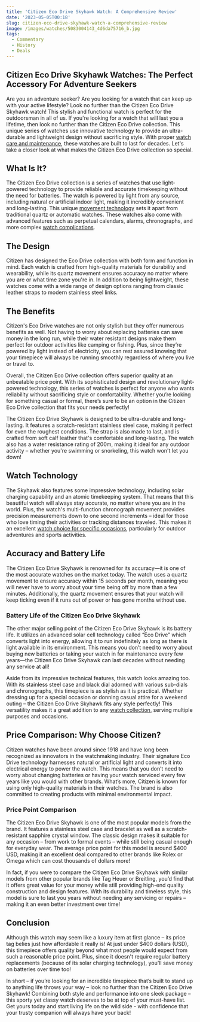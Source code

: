 ```yaml
---
title: 'Citizen Eco Drive Skyhawk Watch: A Comprehensive Review'
date: '2023-05-05T00:18'
slug: citizen-eco-drive-skyhawk-watch-a-comprehensive-review
image: /images/watches/5083004143_4d6da75716_b.jpg
tags:
  - Commentary
  - History
  - Deals
---
```


## Citizen Eco Drive Skyhawk Watches: The Perfect Accessory For Adventure Seekers

Are you an adventure seeker? Are you looking for a watch that can keep up with your active lifestyle? Look no further than the Citizen Eco Drive Skyhawk watch! This stylish and functional watch is perfect for the outdoorsman in all of us. If you're looking for a watch that will last you a lifetime, then look no further than the Citizen Eco Drive collection. This unique series of watches use innovative technology to provide an ultra-durable and lightweight design without sacrificing style. With proper [watch care and maintenance](/essential-watch-care-and-maintenance-tips-for-longevity), these watches are built to last for decades. Let's take a closer look at what makes the Citizen Eco Drive collection so special. 

## What Is It? 

The Citizen Eco Drive collection is a series of watches that use light-powered technology to provide reliable and accurate timekeeping without the need for batteries. The watch is powered by light from any source, including natural or artificial indoor light, making it incredibly convenient and long-lasting. This unique [movement technology](/understanding-watch-movements-automatic-vs-quartz-vs-manual) sets it apart from traditional quartz or automatic watches. These watches also come with advanced features such as perpetual calendars, alarms, chronographs, and more complex [watch complications](/the-art-of-watch-complications-from-chronographs-to-tourbillons). 

## The Design 

Citizen has designed the Eco Drive collection with both form and function in mind. Each watch is crafted from high-quality materials for durability and wearability, while its quartz movement ensures accuracy no matter where you are or what time zone you're in. In addition to being lightweight, these watches come with a wide range of design options ranging from classic leather straps to modern stainless steel links. 

## The Benefits 

Citizen's Eco Drive watches are not only stylish but they offer numerous benefits as well. Not having to worry about replacing batteries can save money in the long run, while their water resistant designs make them perfect for outdoor activities like camping or fishing. Plus, since they’re powered by light instead of electricity, you can rest assured knowing that your timepiece will always be running smoothly regardless of where you live or travel to. 

Overall, the Citizen Eco Drive collection offers superior quality at an unbeatable price point. With its sophisticated design and revolutionary light-powered technology, this series of watches is perfect for anyone who wants reliability without sacrificing style or comfortability. Whether you’re looking for something casual or formal, there’s sure to be an option in the Citizen Eco Drive collection that fits your needs perfectly!

The Citizen Eco Drive Skyhawk is designed to be ultra-durable and long-lasting. It features a scratch-resistant stainless steel case, making it perfect for even the roughest conditions. The strap is also made to last, and is crafted from soft calf leather that's comfortable and long-lasting. The watch also has a water resistance rating of 200m, making it ideal for any outdoor activity – whether you're swimming or snorkeling, this watch won't let you down!

## Watch Technology

The Skyhawk also features some impressive technology, including solar charging capability and an atomic timekeeping system. That means that this beautiful watch will always stay accurate, no matter where you are in the world. Plus, the watch's multi-function chronograph movement provides precision measurements down to one second increments – ideal for those who love timing their activities or tracking distances traveled. This makes it an excellent [watch choice for specific occasions](/choosing-the-right-watch-for-every-occasion), particularly for outdoor adventures and sports activities.

## Accuracy and Battery Life

The Citizen Eco Drive Skyhawk is renowned for its accuracy—it is one of the most accurate watches on the market today. The watch uses a quartz movement to ensure accuracy within 15 seconds per month, meaning you will never have to worry about your time being off by more than a few minutes. Additionally, the quartz movement ensures that your watch will keep ticking even if it runs out of power or has gone months without use. 

### Battery Life of the Citizen Eco Drive Skyhawk 

The other major selling point of the Citizen Eco Drive Skyhawk is its battery life. It utilizes an advanced solar cell technology called “Eco Drive” which converts light into energy, allowing it to run indefinitely as long as there is light available in its environment. This means you don’t need to worry about buying new batteries or taking your watch in for maintenance every few years—the Citizen Eco Drive Skyhawk can last decades without needing any service at all! 

Aside from its impressive technical features, this watch looks amazing too. With its stainless steel case and black dial adorned with various sub-dials and chronographs, this timepiece is as stylish as it is practical. Whether dressing up for a special occasion or donning casual attire for a weekend outing – the Citizen Eco Drive Skyhawk fits any style perfectly! This versatility makes it a great addition to any [watch collection](/beginners-guide-to-watch-collecting-where-to-start), serving multiple purposes and occasions.

## Price Comparison: Why Choose Citizen?

Citizen watches have been around since 1918 and have long been recognized as innovators in the watchmaking industry. Their signature Eco Drive technology harnesses natural or artificial light and converts it into electrical energy to power the watch. This means that you don’t need to worry about changing batteries or having your watch serviced every few years like you would with other brands. What’s more, Citizen is known for using only high-quality materials in their watches. The brand is also committed to creating products with minimal environmental impact. 

### Price Point Comparison 

The Citizen Eco Drive Skyhawk is one of the most popular models from the brand. It features a stainless steel case and bracelet as well as a scratch-resistant sapphire crystal window. The classic design makes it suitable for any occasion – from work to formal events – while still being casual enough for everyday wear. The average price point for this model is around $400 USD, making it an excellent deal compared to other brands like Rolex or Omega which can cost thousands of dollars more!  

In fact, if you were to compare the Citizen Eco Drive Skyhawk with similar models from other popular brands like Tag Heuer or Breitling, you’d find that it offers great value for your money while still providing high-end quality construction and design features. With its durability and timeless style, this model is sure to last you years without needing any servicing or repairs – making it an even better investment over time! 

## Conclusion

Although this watch may seem like a luxury item at first glance – its price tag belies just how affordable it really is! At just under $400 dollars (USD), this timepiece offers quality beyond what most people would expect from such a reasonable price point. Plus, since it doesn't require regular battery replacements (because of its solar charging technology), you'll save money on batteries over time too!

In short – if you’re looking for an incredible timepiece that’s built to stand up to anything life throws your way – look no further than the Citizen Eco Drive Skyhawk! Combining both style and performance into one sleek package – this sporty yet classy watch deserves to be at top of your must-have list. Get yours today and start living life on the wild side - with confidence that your trusty companion will always have your back!
